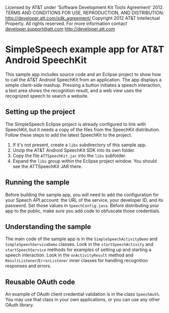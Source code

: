 Licensed by AT&T under 'Software Development Kit Tools Agreement' 2012.
TERMS AND CONDITIONS FOR USE, REPRODUCTION, AND DISTRIBUTION: http://developer.att.com/sdk_agreement/
Copyright 2012 AT&T Intellectual Property. All rights reserved. 
For more information contact developer.support@att.com http://developer.att.com

# SimpleSpeech example app for AT&T Android SpeechKit

This sample app includes source code and an Eclipse project to show how to call the AT&T Android SpeechKit from an application.  The app displays a simple client-side mashup.  Pressing a button initiates a speech interaction, a text area shows the recognition result, and a web view uses the recognized speech to search a website.

## Setting up the project

The SimpleSpeech Eclipse project is already configured to link with SpeechKit, but it needs a copy of the files from the SpeechKit distribution.  Follow these steps to add the latest SpeechKit to the project.

1. If it's not present, create a `libs` subdirectory of this sample app.
2. Unzip the AT&T Android SpeechKit SDK into its own folder.
2. Copy the file `ATTSpeechKit.jar` into the `libs` subfolder.
4. Expand the `libs` group within the Eclipse project window.  You should see the ATTSpeechKit JAR there.

## Running the sample

Before building the sample app, you will need to add the configuration for your Speech API account: the URL of the service, your developer ID, and its password.  Set those values in `SpeechConfig.java`.  Before distributing your app to the public, make sure you add code to obfuscate those credentials.

## Understanding the sample

The main code of the sample app is in the `SimpleSpeechActivityDemo` and `SimpleSpeechServiceDemo` classes.  Look in the `startSpeechActivity` and `startSpeechService` methods for examples of setting up and starting a speech interaction.  Look in the `onActivityResult` method and `ResultListener`/`ErrorListener` inner classes for handling recognition responses and errors.

## Reusable OAuth code

An example of OAuth client credential validation is in the class `SpeechAuth`.  You may use that class in your own applications, or you can use any other OAuth library. 
